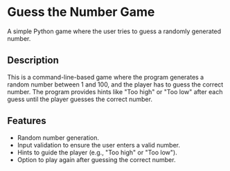 # Guess the Number Game

A simple Python game where the user tries to guess a randomly generated number.

## Description
This is a command-line-based game where the program generates a random number between 1 and 100, and the player has to guess the correct number. The program provides hints like "Too high" or "Too low" after each guess until the player guesses the correct number.

## Features
- Random number generation.
- Input validation to ensure the user enters a valid number.
- Hints to guide the player (e.g., "Too high" or "Too low").
- Option to play again after guessing the correct number.
